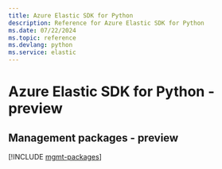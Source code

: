 ```yaml
---
title: Azure Elastic SDK for Python
description: Reference for Azure Elastic SDK for Python
ms.date: 07/22/2024
ms.topic: reference
ms.devlang: python
ms.service: elastic
---
```

# Azure Elastic SDK for Python - preview

## Management packages - preview
[!INCLUDE [mgmt-packages](elastic-mgmt-index.md)]